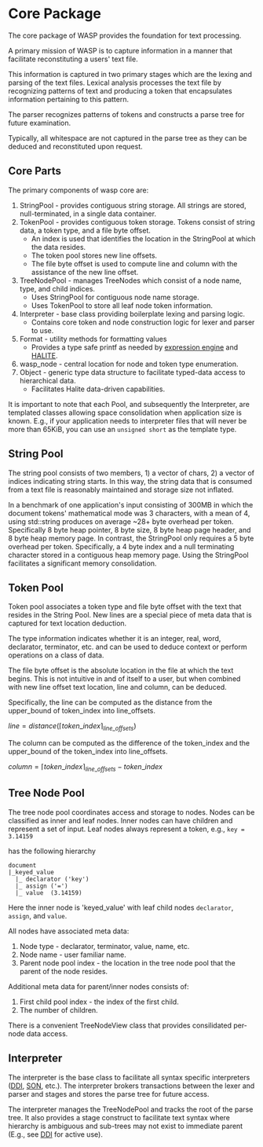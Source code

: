 # Core Package
The core package of WASP provides the foundation for text processing.

A primary mission of WASP is to capture information in a manner that facilitate reconstituting a users' text file. 

This information is captured in two primary stages which are the lexing and parsing of the text files. 
Lexical analysis processes the text file by recognizing patterns of text and producing a token that encapsulates information pertaining to this pattern.

The parser recognizes patterns of tokens and constructs a parse tree for future examination. 


Typically, all whitespace are not captured in the parse tree as they can be deduced and reconstituted upon request. 



## Core Parts

The primary components of wasp core are:

1. StringPool - provides contiguous string storage. All strings are stored, null-terminated, in a single data container.
2. TokenPool - provides contiguous token storage. Tokens consist of string data, a token type, and a file byte offset. 
    * An index is used that identifies the location in the StringPool at which the data resides. 
    * The token pool stores new line offsets.
    * The file byte offset is used to compute line and column with the assistance of the new line offset.
3. TreeNodePool - manages TreeNodes which consist of a node name, type, and child indices. 
    * Uses StringPool for contiguous node name storage.
    * Uses TokenPool to store all leaf node token information.
4. Interpreter - base class providing boilerplate lexing and parsing logic.
    * Contains core token and node construction logic for lexer and parser to use.
5. Format - utility methods for formatting values 
    * Provides a type safe printf as needed by [expression engine](/waspexpr/README.md#expression-engine) and [HALITE](/wasphalite/README.md#hierarchical-input-validation-engine-hive).
6. wasp_node - central location for node and token type enumeration.
7. Object - generic type data structure to facilitate typed-data access to hierarchical data. 
    * Facilitates Halite data-driven capabilities.
    
It is important to note that each Pool, and subsequently the Interpreter, are templated classes allowing space consolidation when application size is known.
E.g., if your application needs to interpreter files that will never be more than 65KiB, you can use an `unsigned short` as the template type.

## String Pool
The string pool consists of two members, 1) a vector of chars, 2) a vector of indices indicating string starts. In this way, the string data that is consumed from a text file is reasonably maintained and storage size not inflated. 

In a benchmark of one application's input consisting of 300MB in which the document tokens' mathematical mode was 3 characters, with a mean of 4, 
using std::string produces on average ~28+ byte overhead per token. Specifically 8 byte heap pointer, 8 byte size, 8 byte heap page header, and 8 byte heap memory page. In contrast, the StringPool only requires a 5 byte overhead per token. Specifically, a 4 byte index and a null terminating character stored in a contiguous heap memory page. Using the StringPool facilitates a significant memory consolidation.


## Token Pool
Token pool associates a token type and file byte offset with the text that resides in the String Pool. New lines are a special piece of meta data that is captured for text location deduction.

The type information indicates whether it is an integer, real, word, declarator, terminator, etc. and can be used to deduce context or perform operations on a class of data.

The file byte offset is the absolute location in the file at which the text begins. This is not intuitive in and of itself to a user, but when combined with new line offset text location, line and column, can be deduced.

Specifically, the line can be computed as the distance from the upper_bound of token_index into line_offsets.

$` line = distance( \lceil token\_index \rceil_{line\_offsets} )`$

The column can be computed as the difference of the token_index and the upper_bound of the token_index into line_offsets.

$` column = \lceil token\_index \rceil_{line\_offsets} - token\_index `$


## Tree Node Pool
The tree node pool coordinates access and storage to nodes. Nodes can be classified as inner and leaf nodes. 
Inner nodes can have children and represent a set of input. Leaf nodes always represent a token, e.g., `key = 3.14159`

has the following hierarchy
```
document 
|_keyed_value 
  |_ declarator ('key')
  |_ assign ('=')
  |_ value  (3.14159)
```
Here the inner node is 'keyed_value' with leaf child nodes `declarator`, `assign`, and `value`. 

All nodes have associated meta data:

1. Node type - declarator, terminator, value, name, etc.
2. Node name - user familiar name.
3. Parent node pool index - the location in the tree node pool that the parent of the node resides.

Additional meta data for parent/inner nodes consists of:

1. First child pool index - the index of the first child.
2. The number of children.

There is a convenient TreeNodeView class that provides consilidated per-node data access.

## Interpreter
The interpreter is the base class to facilitate all syntax specific interpreters ([DDI](/waspddi/README.md#definition-driven-interpreter), [SON](/waspson/README.md#standard-object-notation-son), etc.). 
The interpreter brokers transactions between the lexer and parser and stages and stores the parse tree for future access.

The interpreter manages the TreeNodePool and tracks the root of the parse tree. 
It also provides a stage construct to facilitate text syntax where hierarchy is ambiguous and sub-trees may not exist to immediate parent (E.g., see [DDI](/waspddi/README.md#definition-driven-interpreter) for active use).


